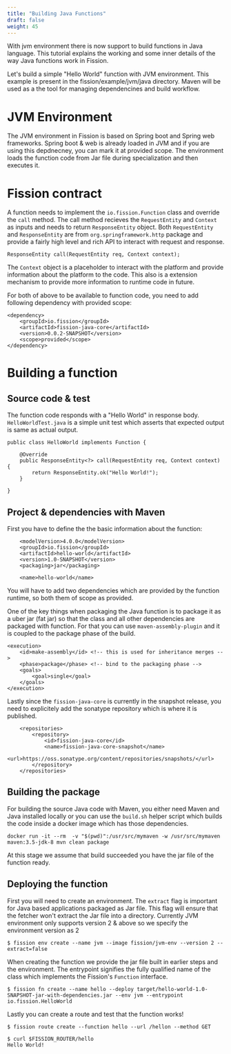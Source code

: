 ```yaml
---
title: "Building Java Functions"
draft: false
weight: 45
---
```


With jvm environment there is now support to build functions in Java language. This tutorial explains the working and some inner details of the way Java functions work in Fission.

Let's build a simple "Hello World" function with JVM environment. This example is present in the fission/example/jvm/java directory. Maven will be used as a the tool for managing dependencines and build workflow.

# JVM Environment

The JVM environment in Fission is based on Spring boot and Spring web frameworks. Spring boot & web is already loaded in JVM and if you are using this depdnecney, you can mark it at provided scope. The environment loads the function code from Jar file during specialization and then executes it.

# Fission contract

A function needs to implement the `io.fission.Function` class and override the `call` method. The call method recieves the `RequestEntity` and `Context` as inputs and needs to return `ResponseEntity` object. Both `RequestEntity` and `ResponseEntity` are from `org.springframework.http` package and provide a fairly high level and rich API to interact with request and response.

```
ResponseEntity call(RequestEntity req, Context context);
```

The `Context` object is a placeholder to interact with the platform and provide information about the platform to the code. This also is a extension mechanism to provide more information to runtime code in future.

For both of above to be available to function code, you need to add following dependency with provided scope:

```
<dependency>
	<groupId>io.fission</groupId>
	<artifactId>fission-java-core</artifactId>
	<version>0.0.2-SNAPSHOT</version>
	<scope>provided</scope>
</dependency>
```

# Building a function

## Source code & test

The function code responds with a "Hello World" in response body. `HelloWorldTest.java` is a simple unit test which asserts that expected output is same as actual output.

```
public class HelloWorld implements Function {

	@Override
	public ResponseEntity<?> call(RequestEntity req, Context context) {
		return ResponseEntity.ok("Hello World!");
	}

}
```

## Project & dependencies with Maven

First you have to define the the basic information about the function:

```
	<modelVersion>4.0.0</modelVersion>
	<groupId>io.fission</groupId>
	<artifactId>hello-world</artifactId>
	<version>1.0-SNAPSHOT</version>
	<packaging>jar</packaging>

	<name>hello-world</name>
```
You will have to add two dependencies which are provided by the function runtime, so both them of scope as provided.

One of the key things when packaging the Java function is to package it as a uber jar (fat jar) so that the class and all other dependencies are packaged with function. For that you can use `maven-assembly-plugin` and it is coupled to the package phase of the build.

```
<execution>
	<id>make-assembly</id> <!-- this is used for inheritance merges -->
	<phase>package</phase> <!-- bind to the packaging phase -->
	<goals>
		<goal>single</goal>
	</goals>
</execution>
```

Lastly since the `fission-java-core` is currently in the snapshot release, you need to explicitely add the sonatype repository which is where it is published. 

```
	<repositories>
		<repository>
			<id>fission-java-core</id>
			<name>fission-java-core-snapshot</name>
			<url>https://oss.sonatype.org/content/repositories/snapshots/</url>
		</repository>
	</repositories>
```
## Building the package

For building the source Java code with Maven, you either need Maven and Java installed locally or you can use the `build.sh` helper script which builds the code inside a docker image which has those dependencies.
```
docker run -it --rm  -v "$(pwd)":/usr/src/mymaven -w /usr/src/mymaven maven:3.5-jdk-8 mvn clean package
```

At this stage we assume that build succeeded you have the jar file of the function ready.

## Deploying the function

First you will need to create an environment. The `extract` flag is important for Java based applications packaged as Jar file. This flag will ensure that the fetcher won't extract the Jar file into a directory. Currently JVM environment only supports version 2 & above so we specify the environment version as 2

```
$ fission env create --name jvm --image fission/jvm-env --version 2 --extract=false
```

When creating the function we provide the jar file built in earlier steps and the environment. The entrypoint signifies the fully qualified name of the class which implements the Fission's `Function` interface. 

```
$ fission fn create --name hello --deploy target/hello-world-1.0-SNAPSHOT-jar-with-dependencies.jar --env jvm --entrypoint io.fission.HelloWorld
```
Lastly you can create a route and test that the function works!

```
$ fission route create --function hello --url /hellon --method GET

$ curl $FISSION_ROUTER/hello
Hello World!
```
